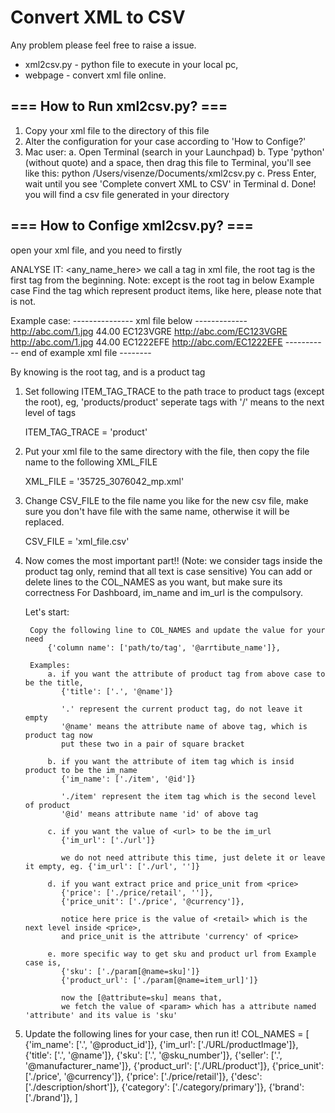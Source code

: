 # Convert XML to CSV
Any problem please feel free to raise a issue.

* xml2csv.py - python file to execute in your local pc,
* webpage - convert xml file online.

## === How to Run xml2csv.py? ===
1. Copy your xml file to the directory of this file
2. Alter the configuration for your case according to 'How to Confige?'
3. Mac user:
    a. Open Terminal (search in your Launchpad)
    b. Type 'python' (without quote) and a space, then drag this file to Terminal, you'll see like this:
        python /Users/visenze/Documents/xml2csv.py
    c. Press Enter, wait until you see 'Complete convert XML to CSV' in Terminal
    d. Done! you will find a csv file generated in your directory



## === How to Confige xml2csv.py? ===
open your xml file, and you need to firstly

ANALYSE IT:
    <any_name_here> we call a tag in xml file, the root tag is the first tag from the beginning.
    Note: except <?xml version="1.0" encoding="UTF-8"?>
    <shop> is the root tag in below Example case
    Find the tag which represent product items, like <product> here, please note that <products> is not.

Example case:
    --------------- xml file below -------------
    <?xml version="1.0" encoding="UTF-8"?>
    <shop>
      <products>
         <product name='Swimwear Women Hot Coral One Piece Swimsuit'>
              <item id="123344">
              <url>http://abc.com/1.jpg</url>
              <price currency='GBP'>
                  <retail>44.00</retail>
             </price>
             <param name='sku'>EC123VGRE</param>
             <param name='item_url'>http://abc.com/EC123VGRE</param>
          </product>
          <product name='Men Swimsuit'>
              <item id="123344">
              <url>http://abc.com/1.jpg</url>
              <price currency='GBP'>
                  <retail>44.00</retail>
             </price>
             <param name='sku'>EC1222EFE</param>
             <param name='item_url'>http://abc.com/EC1222EFE</param>
          </product>
      <products>
    </shop>
    ----------- end of example xml file --------

By knowing <shop> is the root tag, and <product> is a product tag

1. Set following ITEM_TAG_TRACE to the path trace to product tags (except the root), eg, 'products/product'
seperate tags with '/' means to the next level of tags

    ITEM_TAG_TRACE = 'product'


2. Put your xml file to the same directory with the file, then copy the file name to the following XML_FILE

    XML_FILE = '35725_3076042_mp.xml'


3. Change CSV_FILE to the file name you like for the new csv file,
   make sure you don't have file with the same name, otherwise it will be replaced.
   
    CSV_FILE = 'xml_file.csv'
    

4. Now comes the most important part!!
(Note: we consider tags inside the product tag only, remind that all text is case sensitive)
You can add or delete lines to the COL_NAMES as you want, but make sure its correctness
For Dashboard, im_name and im_url is the compulsory.

    Let's start:

        Copy the following line to COL_NAMES and update the value for your need
            {'column name': ['path/to/tag', '@arrtibute_name']},

        Examples:
            a. if you want the attribute of product tag from above case to be the title,
               {'title': ['.', '@name']}

               '.' represent the current product tag, do not leave it empty
               '@name' means the attribute name of above tag, which is product tag now
               put these two in a pair of square bracket

            b. if you want the attribute of item tag which is insid product to be the im_name
               {'im_name': ['./item', '@id']}

               './item' represent the item tag which is the second level of product
               '@id' means attribute name 'id' of above tag

            c. if you want the value of <url> to be the im_url
               {'im_url': ['./url']}

               we do not need attribute this time, just delete it or leave it empty, eg. {'im_url': ['./url', '']}

            d. if you want extract price and price_unit from <price>
               {'price': ['./price/retail', '']},
               {'price_unit': ['./price', '@currency']},

               notice here price is the value of <retail> which is the next level inside <price>,
               and price_unit is the attribute 'currency' of <price>

            e. more specific way to get sku and product url from Example case is,
               {'sku': ['./param[@name=sku]']}
               {'product_url': ['./param[@name=item_url]']}

               now the [@attribute=sku] means that,
               we fetch the value of <param> which has a attribute named 'attribute' and its value is 'sku'


5. Update the following lines for your case, then run it!
COL_NAMES = [
             {'im_name': ['.', '@product_id']},
             {'im_url': ['./URL/productImage']},
             {'title': ['.', '@name']},
             {'sku': ['.', '@sku_number']},
             {'seller': ['.', '@manufacturer_name']},
             {'product_url': ['./URL/product']},
             {'price_unit': ['./price', '@currency']},
             {'price': ['./price/retail']},
             {'desc': ['./description/short']},
             {'category': ['./category/primary']},
             {'brand': ['./brand']},
             ]
